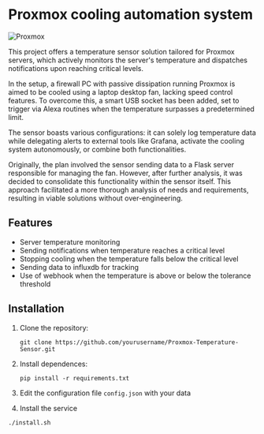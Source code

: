 # Proxmox cooling automation system
![Proxmox](https://external-content.duckduckgo.com/iu/?u=https%3A%2F%2Ftse1.mm.bing.net%2Fth%3Fid%3DOIP.3nxRhxpUGnXvzRngQLRuMwHaHa%26pid%3DApi&f=1&ipt=da43677035b8b8c1e36c5b9402d5fe2ceeb1d9da0755fa32db3a9674ec462431&ipo=images)

This project offers a temperature sensor solution tailored for Proxmox servers, which actively monitors the server's temperature and dispatches notifications upon reaching critical levels.

In the setup, a firewall PC with passive dissipation running Proxmox is aimed to be cooled using a laptop desktop fan, lacking speed control features. To overcome this, a smart USB socket has been added, set to trigger via Alexa routines when the temperature surpasses a predetermined limit.

The sensor boasts various configurations: it can solely log temperature data while delegating alerts to external tools like Grafana, activate the cooling system autonomously, or combine both functionalities.

Originally, the plan involved the sensor sending data to a Flask server responsible for managing the fan. However, after further analysis, it was decided to consolidate this functionality within the sensor itself. This approach facilitated a more thorough analysis of needs and requirements, resulting in viable solutions without over-engineering.

## Features

- Server temperature monitoring
- Sending notifications when temperature reaches a critical level
- Stopping cooling when the temperature falls below the critical level
- Sending data to influxdb for tracking
- Use of webhook when the temperature is above or below the tolerance threshold
## Installation

1. Clone the repository:
    ```shell
    git clone https://github.com/yourusername/Proxmox-Temperature-Sensor.git
    ```

2. Install dependences:
    ```shell
    pip install -r requirements.txt
    ```

3. Edit the configuration file `config.json` with your data
4. Install the service
```shell
./install.sh